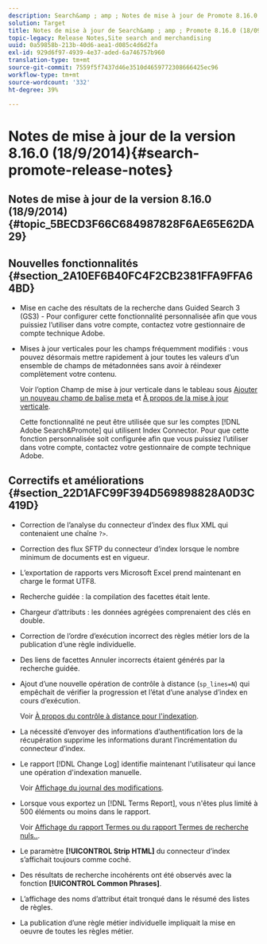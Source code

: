 ```yaml
---
description: Search&amp ; amp ; Notes de mise à jour de Promote 8.16.0.
solution: Target
title: Notes de mise à jour de Search&amp ; amp ; Promote 8.16.0 (18/09/2014)
topic-legacy: Release Notes,Site search and merchandising
uuid: 0a59858b-213b-40d6-aea1-d085c4d6d2fa
exl-id: 929d6f97-4939-4e37-aded-6a746757b960
translation-type: tm+mt
source-git-commit: 7559f5f7437d46e3510d4659772308666425ec96
workflow-type: tm+mt
source-wordcount: '332'
ht-degree: 39%

---
```


# Notes de mise à jour de la version 8.16.0 (18/9/2014){#search-promote-release-notes}

## Notes de mise à jour de la version 8.16.0 (18/9/2014) {#topic_5BECD3F66C684987828F6AE65E62DA29}

## Nouvelles fonctionnalités {#section_2A10EF6B40FC4F2CB2381FFA9FFA64BD}

* Mise en cache des résultats de la recherche dans Guided Search 3 (GS3) - Pour configurer cette fonctionnalité personnalisée afin que vous puissiez l’utiliser dans votre compte, contactez votre gestionnaire de compte technique Adobe.
* Mises à jour verticales pour les champs fréquemment modifiés : vous pouvez désormais mettre rapidement à jour toutes les valeurs d’un ensemble de champs de métadonnées sans avoir à réindexer complètement votre contenu.

   Voir l’option Champ de mise à jour verticale dans le tableau sous [Ajouter un nouveau champ de balise meta](../c-about-settings-menu/c-about-metadata-menu.md#task_6DF188C0FC7F4831A4444CA9AFA615E5) et [À propos de la mise à jour verticale](../c-about-index-menu/c-about-vertical-updates.md#concept_E65A70C9C2E04804BF24FBE1B3CAD899).

   Cette fonctionnalité ne peut être utilisée que sur les comptes [!DNL Adobe Search&Promote] qui utilisent Index Connector. Pour que cette fonction personnalisée soit configurée afin que vous puissiez l’utiliser dans votre compte, contactez votre gestionnaire de compte technique Adobe.

## Correctifs et améliorations {#section_22D1AFC99F394D569898828A0D3C419D}

* Correction de l’analyse du connecteur d’index des flux XML qui contenaient une chaîne `?>`.
* Correction des flux SFTP du connecteur d’index lorsque le nombre minimum de documents est en vigueur.
* L’exportation de rapports vers Microsoft Excel prend maintenant en charge le format UTF8.
* Recherche guidée : la compilation des facettes était lente.
* Chargeur d’attributs : les données agrégées comprenaient des clés en double.
* Correction de l’ordre d’exécution incorrect des règles métier lors de la publication d’une règle individuelle.
* Des liens de facettes Annuler incorrects étaient générés par la recherche guidée.
* Ajout d’une nouvelle opération de contrôle à distance (`sp_lines=N`) qui empêchait de vérifier la progression et l’état d’une analyse d’index en cours d’exécution.

   Voir [À propos du contrôle à distance pour l&#39;indexation](../c-about-index-menu/c-about-remote-control-for-indexing.md#concept_C79B322190E84106A434E5C6D4A4118F).

* La nécessité d’envoyer des informations d’authentification lors de la récupération supprime les informations durant l’incrémentation du connecteur d’index.
* Le rapport [!DNL Change Log] identifie maintenant l&#39;utilisateur qui lance une opération d&#39;indexation manuelle.

   Voir [Affichage du journal des modifications](../c-about-reports-menu/c-about-reports-menu.md#task_166F1156719F4B3D834BEA8E249C8057).

* Lorsque vous exportez un [!DNL Terms Report], vous n&#39;êtes plus limité à 500 éléments ou moins dans le rapport.

   Voir [Affichage du rapport Termes ou du rapport Termes de recherche nuls..](../c-about-reports-menu/c-about-reports-menu.md#task_53B7ED1582DD4B0E8376546A7AFC789A).

* Le paramètre **[!UICONTROL Strip HTML]** du connecteur d’index s’affichait toujours comme coché.
* Des résultats de recherche incohérents ont été observés avec la fonction **[!UICONTROL Common Phrases]**.
* L’affichage des noms d’attribut était tronqué dans le résumé des listes de règles.
* La publication d’une règle métier individuelle impliquait la mise en oeuvre de toutes les règles métier.
